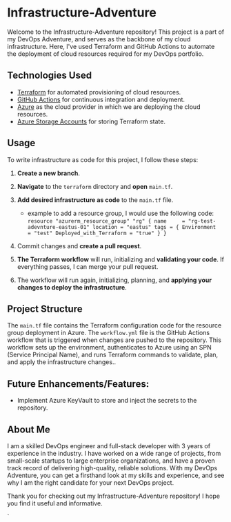 # Infrastructure-Adventure

Welcome to the Infrastructure-Adventure repository! This project is a part of my DevOps Adventure, and serves as the backbone of my cloud infrastructure. Here, I've used Terraform and GitHub Actions to automate the deployment of cloud resources required for my DevOps portfolio.

## Technologies Used

- [Terraform](https://www.terraform.io/) for automated provisioning of cloud resources.
- [GitHub Actions](https://docs.github.com/en/actions) for continuous integration and deployment.
- [Azure](https://azure.microsoft.com/en-us/) as the cloud provider in which we are deploying the cloud resources.
- [Azure Storage Accounts](https://docs.microsoft.com/en-us/azure/storage/common/storage-account-overview) for storing Terraform state.

## Usage

To write infrastructure as code for this project, I follow these steps:

1. **Create a new branch**.
2. **Navigate** to the `terraform` directory and **open** `main.tf`.
3. **Add desired infrastructure as code** to the `main.tf` file.

   - example to add a resource group, I would use the following code:
     `resource "azurerm_resource_group" "rg" {
   name     = "rg-test-adevnture-eastus-01"
   location = "eastus"
   tags = {
      Environment             = "test"
      Deployed_with_Terraform = "true"
   }
}`

4. Commit changes and **create a pull request**.
5. **The Terraform workflow** will run, initializing and **validating your code**. If everything passes, I can merge your pull request.
6. The workflow will run again, initializing, planning, and **applying your changes to deploy the infrastructure**.

## Project Structure

The `main.tf` file contains the Terraform configuration code for the resource group deployment in Azure. The `workflow.yml` file is the GitHub Actions workflow that is triggered when changes are pushed to the repository. This workflow sets up the environment, authenticates to Azure using an SPN (Service Principal Name), and runs Terraform commands to validate, plan, and apply the infrastructure changes..

## Future Enhancements/Features:

- Implement Azure KeyVault to store and inject the secrets to the repository.

## About Me

I am a skilled DevOps engineer and full-stack developer with 3 years of experience in the industry. I have worked on a wide range of projects, from small-scale startups to large enterprise organizations, and have a proven track record of delivering high-quality, reliable solutions. With my DevOps Adventure, you can get a firsthand look at my skills and experience, and see why I am the right candidate for your next DevOps project.

Thank you for checking out my Infrastructure-Adventure repository! I hope you find it useful and informative.

`
